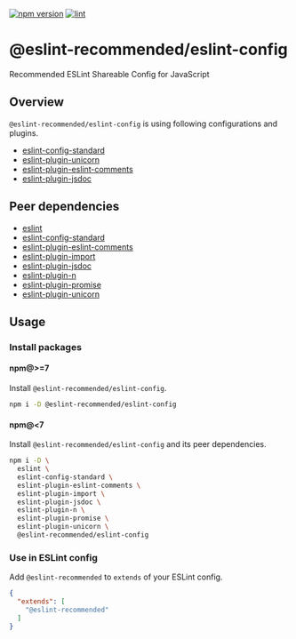 [![npm version](https://badge.fury.io/js/%40eslint-recommended%2Feslint-config.svg)](https://badge.fury.io/js/%40eslint-recommended%2Feslint-config)
[![lint](https://github.com/eslint-recommended/eslint-config/actions/workflows/lint.yml/badge.svg)](https://github.com/eslint-recommended/eslint-config/actions/workflows/lint.yml)

# @eslint-recommended/eslint-config

Recommended ESLint Shareable Config for JavaScript

## Overview

`@eslint-recommended/eslint-config` is using following configurations and plugins.

- [eslint-config-standard](https://www.npmjs.com/package/eslint-config-standard)
- [eslint-plugin-unicorn](https://www.npmjs.com/package/eslint-plugin-unicorn)
- [eslint-plugin-eslint-comments](https://www.npmjs.com/package/eslint-plugin-eslint-comments)
- [eslint-plugin-jsdoc](https://www.npmjs.com/package/eslint-plugin-jsdoc)

## Peer dependencies

- [eslint](https://www.npmjs.com/package/eslint)
- [eslint-config-standard](https://www.npmjs.com/package/eslint-config-standard)
- [eslint-plugin-eslint-comments](https://www.npmjs.com/package/eslint-plugin-eslint-comments)
- [eslint-plugin-import](https://www.npmjs.com/package/eslint-plugin-import)
- [eslint-plugin-jsdoc](https://www.npmjs.com/package/eslint-plugin-jsdoc)
- [eslint-plugin-n](https://www.npmjs.com/package/eslint-plugin-n)
- [eslint-plugin-promise](https://www.npmjs.com/package/eslint-plugin-promise)
- [eslint-plugin-unicorn](https://www.npmjs.com/package/eslint-plugin-unicorn)

## Usage

### Install packages

#### npm@>=7

Install `@eslint-recommended/eslint-config`.

```sh
npm i -D @eslint-recommended/eslint-config
```

#### npm@<7

Install `@eslint-recommended/eslint-config` and its peer dependencies.

```sh
npm i -D \
  eslint \
  eslint-config-standard \
  eslint-plugin-eslint-comments \
  eslint-plugin-import \
  eslint-plugin-jsdoc \
  eslint-plugin-n \
  eslint-plugin-promise \
  eslint-plugin-unicorn \
  @eslint-recommended/eslint-config
```

### Use in ESLint config

Add `@eslint-recommended` to `extends` of your ESLint config.

```json
{
  "extends": [
    "@eslint-recommended"
  ]
}
```
